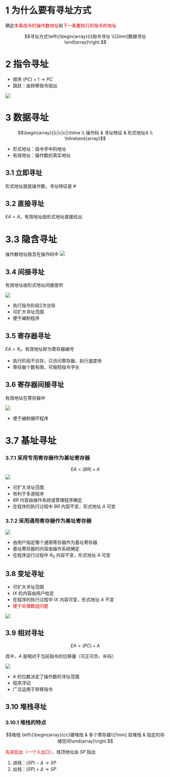 # 1 为什么要有寻址方式
确定<font color = dark red>本条指令的操作数地址</font>和<font color = dark red>下一条要执行的指令的地址</font>

$$寻址方式\left\{\begin{array}{l}指令寻址 \\[2mm]数据寻址\end{array}\right.$$
# 2 指令寻址

- 顺序 $(PC)+1\rightarrow PC$ 
- 跳跃：由转移指令指出

![](https://obsdian-img-1319433252.cos.ap-shanghai.myqcloud.com/980c42b3ddeea1dbb6b2f1ae4a4a0e8.jpg)


# 3 数据寻址
$$\begin{array}{|c|c|c|}\hline \\ 操作码 & 寻址特征 & 形式地址A \\ \hline\end{array}$$

- 形式地址：指令字中的地址
- 有效地址：操作数的真实地址

## 3.1 立即寻址
形式地址就是操作数，寻址特征是 #

## 3.2 直接寻址

$EA=A$，有效地址由形式地址直接给出
# 3.3 隐含寻址

操作数地址隐含在操作码中
![](https://obsdian-img-1319433252.cos.ap-shanghai.myqcloud.com/4c9a6f614c0c70c141a3f9658331977.jpg)


## 3.4 间接寻址
有效地址由形式地址间接提供

![](https://obsdian-img-1319433252.cos.ap-shanghai.myqcloud.com/ed32e5ebd056697efbf55bda2d5511f.jpg)

- 执行指令阶段2次访存
- 可扩大寻址范围
- 便于编制程序

## 3.5 寄存器寻址

$EA=R_i$，有效地址即为寄存器编号

- 执行阶段不访存，只访问寄存器，执行速度快
- 寄存器个数有限，可缩短指令字长

## 3.6 寄存器间接寻址

有效地址在寄存器中

![](https://obsdian-img-1319433252.cos.ap-shanghai.myqcloud.com/13a343a4910698e15fa1ebb9d6f68ed.jpg)
- 便于编制循环程序

# 3.7 基址寻址

### 3.7.1 采用专用寄存器作为基址寄存器

$$EA=(BR)+A$$
![](https://obsdian-img-1319433252.cos.ap-shanghai.myqcloud.com/2023-10-23-1.jpg)
- 可扩大寻址范围
- 有利于多道程序
- $BR$ 内容由操作系统或管理程序确定
- 在程序的执行过程中 $BR$ 内容不变，形式地址 $A$ 可变

### 3.7.2 采用通用寄存器作为基址寄存器


![](https://obsdian-img-1319433252.cos.ap-shanghai.myqcloud.com/2023-10-23-2.jpg)

- 由用户指定哪个通用寄存器作为基址寄存器
- 基址寄存器的内容由操作系统确定
- 在程序运行过程中 $R_0$ 内容不变，形式地址 $A$ 可变

## 3.8 变址寻址

- 可扩大寻址范围
- $IX$ 的内容由用户给定
- 在程序的执行过程中 $IX$ 内容可变，形式地址 $A$ 不变
- <font color = dark red>便于处理数组问题</font>

![](https://obsdian-img-1319433252.cos.ap-shanghai.myqcloud.com/2023-10-23-3.jpg)
## 3.9 相对寻址

$$EA=(PC)+A$$

其中，$A$ 是相对于当前指令的位移量（可正可负、补码）

![](https://obsdian-img-1319433252.cos.ap-shanghai.myqcloud.com/2023-10-23-4.jpg)

- $A$ 的位数决定了操作数的寻址范围
- 程序浮动
- 广泛运用于转移指令

## 3.10 堆栈寻址

### 3.10.1 堆栈的特点

$$堆栈 \left\{\begin{array}{cc}硬堆栈 & 多个寄存器\\[1mm] 软堆栈 & 指定的存储空间\end{array}\right.$$

<font color = dark red>先进后出（一个入出口）</font>，栈顶地址由 $SP$ 指出

1. 进栈：$(SP)-\Delta \rightarrow SP$
2. 出栈：$(SP)+\Delta\rightarrow SP$


